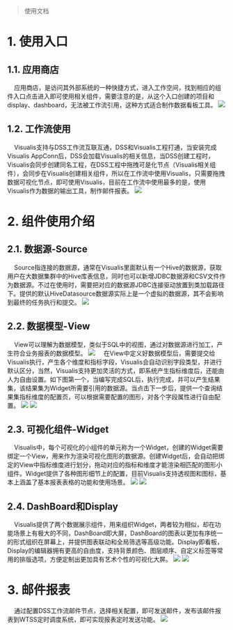 > 使用文档

# 1. 使用入口
## 1.1. 应用商店
&nbsp;&nbsp;&nbsp;&nbsp;应用商店，是访问其外部系统的一种快捷方式，进入工作空间，找到相应的组件入口点击进入即可使用相关组件，需要注意的是，从这个入口创建的项目和display、dashboard，无法被工作流引用，这种方式适合制作数据看板工具。
![](../images/visualis_dss_1.png)

## 1.2. 工作流使用
&nbsp;&nbsp;&nbsp;&nbsp;Visualis支持与DSS工作流互联互通，DSS和Visualis工程打通，当安装完成Visualis AppConn后，DSS会加载Visualis的相关信息，当DSS创建工程时，Visualis会同步创建同名工程，在DSS工程中拖拽可是化节点（Visualis相关组件），会同步在Visualis创建相关组件，所以在工作流中使用Visualis，只需要拖拽数据可视化节点，即可使用Visualis，目前在工作流中使用最多的是，使用Visualis作为数据的输出工具，制作邮件报表。
![](../images/visualis_dss_2.png)


# 2. 组件使用介绍
## 2.1. 数据源-Source
&nbsp;&nbsp;&nbsp;&nbsp;Source指连接的数据源，通常在Visualis里面默认有一个Hive的数据源，获取用户在大数据集群中的Hive库表信息，同时也可以新增JDBC数据源和CSV文件作为数据源。不过在使用时，需要把对应的数据源JDBC连接驱动放置到类加载路径下。提供的默认HiveDatasource数据源实际上是一个虚拟的数据源，其不会影响到最终的任务执行和提交。
![](../images/visualis_source.png)


## 2.2. 数据模型-View
&nbsp;&nbsp;&nbsp;&nbsp;View可以理解为数据模型，类似于SQL中的视图，通过对数据源进行加工，产生符合业务报表的数据模型。
![](../images/visualis_view_1.png)
&nbsp;&nbsp;&nbsp;&nbsp;在View中定义好数据模型后，需要提交给Visualis执行，产生各个维度和指标字段，Visualis会自动识别字段类型，并进行默认区分，当然，Visualis支持更加灵活的方式，即系统产生指标维度后，还能由人为自由设置。如下图第一个，当编写完成SQL后，执行完成，并可以产生结果集，该结果集为Widget所需要引用的数据源。当点击下一步后，提供一个查询结果集指标维度的配置页，可以根据需要配置的图形，对各个字段属性进行自由配置。
![](../images/visualis_view_2.png)
![](../images/visualis_view_3.png)

## 2.3. 可视化组件-Widget
&nbsp;&nbsp;&nbsp;&nbsp;Visualis中，每个可视化的小组件的单元称为一个Widget，创建的Widget需要绑定一个View，用来作为渲染可视化图形的数据源。创建Widget后，会自动把绑定的View中指标维度进行划分，拖动对应的指标和维度才能渲染相匹配的图形小组件。Widget提供了各种图形细节上的配置，目前Visualis支持透视图和图标，基本上涵盖了基本报表表格的功能和使用场景。
![](../images/visualis_widget_1.png)
![](../images/visualis_widget_2.png)


## 2.4. DashBoard和Display
&nbsp;&nbsp;&nbsp;&nbsp;Visualis提供了两个数据展示组件，用来组织Widget，两者较为相似，却在功能场景上有极大的不同，DashBoard即大屏，DashBoard的图表以更加有序统一的形式组织在屏幕上，并提供图表联动和全局筛选等高级功能。Display即看板，Display的编辑器拥有更高的自由度，支持背景颜色、图层顺序、自定义标签等常用的排版选项，方便定制出更加具有艺术个性的可视化大屏。
![](../images/visualis_display_1.png)
![](../images/visualis_dashboard_1.png)

# 3. 邮件报表
&nbsp;&nbsp;&nbsp;&nbsp;通过配置DSS工作流邮件节点，选择相关配置，即可发送邮件，发布该邮件报表到WTSS定时调度系统，即可实现报表定时发送功能。
![](../images/visualis_sendemail_1.png)

